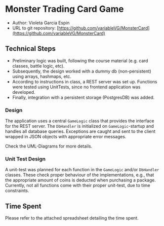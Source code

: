 # Monster Trading Card Game

* Author: Violeta Garcia Espin
* URL to git repository: [https://github.com/variableVG/MonsterCard](https://github.com/variableVG/MonsterCard)

## Technical Steps
* Preliminary logic was built, following the course material
  (e.g. card classes, battle logic, etc). 
* Subsequently, the design worked with a dummy db (non-persistent) using
  arrays, hashmaps, etc.
* According to instructions in class, a REST server was set up. Functions 
  were tested using UnitTests, since no frontend application was developed. 
* Finally, integration with a persistent storage (PostgresDB) was added.

### Design
The application uses a central `GameLogic` class that provides the interface
for the REST server. The `DbHandler` is initialized on `GameLogic`-startup and
handles all database queries. Exceptions are caught and sent to the client
wrapped in JSON objects with appropriate error messages.

Check the UML-Diagrams for more details. 

### Unit Test Design
A unit-test was planned for each function in the `GameLogic` and/or
`DbHandler` classes. These check proper behaviour of the implementations, e.g., 
that the appropriate amount of coins is deducted when purchasing a package.
Currently, not all functions come with their proper unit-test, due to time constraints.


## Time Spent
Please refer to the attached spreadsheet detailing the time spent.